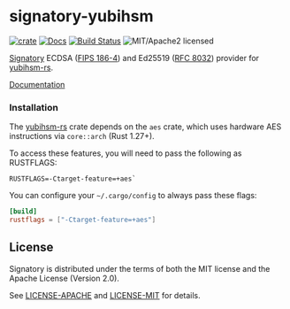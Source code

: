 # signatory-yubihsm

[![crate][crate-image]][crate-link]
[![Docs][docs-image]][docs-link]
[![Build Status][build-image]][build-link]
![MIT/Apache2 licensed][license-image]

[crate-image]: https://img.shields.io/crates/v/signatory-yubihsm.svg
[crate-link]: https://crates.io/crates/signatory-yubihsm
[docs-image]: https://docs.rs/signatory-yubihsm/badge.svg
[docs-link]: https://docs.rs/signatory-yubihsm/
[build-image]: https://circleci.com/gh/tendermint/signatory.svg?style=shield
[build-link]: https://circleci.com/gh/tendermint/signatory
[license-image]: https://img.shields.io/badge/license-MIT/Apache2.0-blue.svg

[Signatory] ECDSA ([FIPS 186-4]) and Ed25519 ([RFC 8032]) provider for [yubihsm-rs].

[Documentation](https://docs.rs/signatory-yubihsm/)

[Signatory]: https://github.com/tendermint/signatory
[FIPS 186-4]: https://csrc.nist.gov/publications/detail/fips/186/4/final
[RFC 8032]: https://tools.ietf.org/html/rfc8032
[yubihsm-rs]: https://github.com/tendermint/yubihsm-rs

### Installation

The [yubihsm-rs] crate depends on the `aes` crate, which uses hardware AES
instructions via `core::arch` (Rust 1.27+).

To access these features, you will need to pass the following as RUSTFLAGS:

```
RUSTFLAGS=-Ctarget-feature=+aes`
```

You can configure your `~/.cargo/config` to always pass these flags:

```toml
[build]
rustflags = ["-Ctarget-feature=+aes"]
```

## License

Signatory is distributed under the terms of both the MIT license and the
Apache License (Version 2.0).

See [LICENSE-APACHE](LICENSE-APACHE) and [LICENSE-MIT](LICENSE-MIT) for details.
